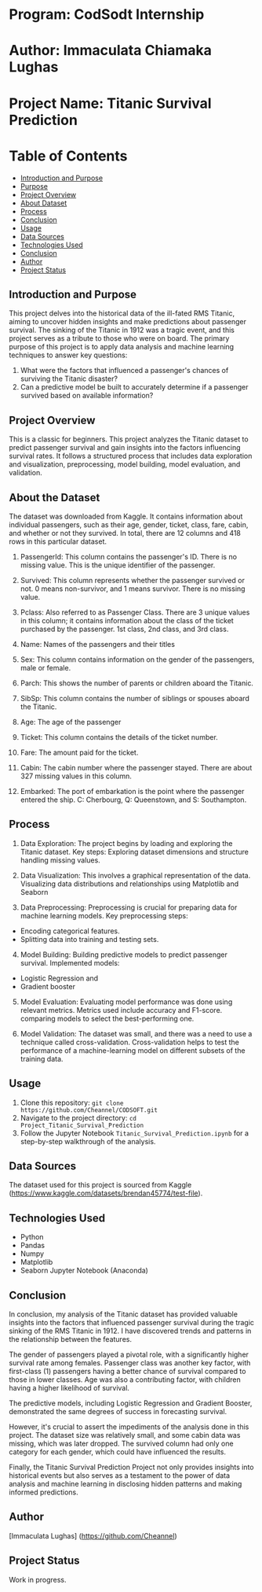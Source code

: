 # Program: CodSodt Internship

# Author: Immaculata Chiamaka Lughas

# Project Name: Titanic Survival Prediction

# Table of Contents
- [Introduction and Purpose](#Introduction-and-Purpose)
- [Purpose](#Purpose)
- [Project Overview](#Project-Overview)
- [About Dataset](#About-Dataset)
- [Process](#Process)
- [Conclusion](#Conclusion)
- [Usage](#Usage)
- [Data Sources](#Data-Sources)
- [Technologies Used](#Technologies-Used)
- [Conclusion](#Conclusion)
- [Author](#Author)
- [Project Status](Project-Status)

## Introduction and Purpose
This project delves into the historical data of the ill-fated RMS Titanic, aiming to uncover hidden insights and make predictions about passenger survival. The sinking of the Titanic in 1912 was a tragic event, and this project serves as a tribute to those who were on board.
The primary purpose of this project is to apply data analysis and machine learning techniques to answer key questions:

1. What were the factors that influenced a passenger's chances of surviving the Titanic disaster?
2. Can a predictive model be built to accurately determine if a passenger survived based on available information?

## Project Overview
This is a classic for beginners. This project analyzes the Titanic dataset to predict passenger survival and gain insights into the factors influencing survival rates. It follows a structured process that includes data exploration and visualization, preprocessing, model building, model evaluation, and validation.

## About the Dataset
The dataset was downloaded from Kaggle. It contains information about individual passengers, such as their age, gender, ticket, class, fare, cabin, and whether or not they survived. In total, there are 12 columns and 418 rows in this particular dataset.

1. PassengerId: This column contains the passenger's ID. There is no missing value. This is the unique identifier of the passenger.

2. Survived: This column represents whether the passenger survived or not. 0 means non-survivor, and 1 means survivor. There is no missing value.

3. Pclass: Also referred to as Passenger Class. There are 3 unique values in this column; it contains information about the class of the ticket purchased by the passenger. 1st class, 2nd class, and 3rd class.

4. Name: Names of the passengers and their titles

5. Sex: This column contains information on the gender of the passengers, male or female.

6. Parch: This shows the number of parents or children aboard the Titanic.

7. SibSp: This column contains the number of siblings or spouses aboard the Titanic.

8. Age: The age of the passenger

9. Ticket: This column contains the details of the ticket number.

10. Fare: The amount paid for the ticket.

11. Cabin: The cabin number where the passenger stayed. There are about 327 missing values in this column.

12. Embarked: The port of embarkation is the point where the passenger entered the ship.
C: Cherbourg, Q: Queenstown, and S: Southampton.

## Process
1. Data Exploration:
The project begins by loading and exploring the Titanic dataset.
Key steps:
Exploring dataset dimensions and structure
handling missing values.

2. Data Visualization:
This involves a graphical representation of the data.
Visualizing data distributions and relationships using Matplotlib and Seaborn

3. Data Preprocessing:
Preprocessing is crucial for preparing data for machine learning models.
Key preprocessing steps:
- Encoding categorical features.
- Splitting data into training and testing sets.

4. Model Building:
Building predictive models to predict passenger survival.
Implemented models:
- Logistic Regression and
- Gradient booster

5. Model Evaluation:
Evaluating model performance was done using relevant metrics.
Metrics used include accuracy and F1-score.
comparing models to select the best-performing one.

6. Model Validation:
The dataset was small, and there was a need to use a technique called cross-validation.
Cross-validation helps to test the performance of a machine-learning model on different subsets of the training data.

## Usage
1. Clone this repository: `git clone https://github.com/Cheannel/CODSOFT.git`
2. Navigate to the project directory: `cd Project_Titanic_Survival_Prediction`
3. Follow the Jupyter Notebook `Titanic_Survival_Prediction.ipynb` for a step-by-step walkthrough of the analysis.

## Data Sources
The dataset used for this project is sourced from Kaggle (https://www.kaggle.com/datasets/brendan45774/test-file).

## Technologies Used
- Python
- Pandas
- Numpy
- Matplotlib
- Seaborn
Jupyter Notebook (Anaconda)

## Conclusion
In conclusion, my analysis of the Titanic dataset has provided valuable insights into the factors that influenced passenger survival during the tragic sinking of the RMS Titanic in 1912. I have discovered trends and patterns in the relationship between the features.

The gender of passengers played a pivotal role, with a significantly higher survival rate among females.
Passenger class was another key factor, with first-class (1) passengers having a better chance of survival compared to those in lower classes.
Age was also a contributing factor, with children having a higher likelihood of survival.

The predictive models, including Logistic Regression and Gradient Booster, demonstrated the same degrees of success in forecasting survival.

However, it's crucial to assert the impediments of the analysis done in this project. The dataset size was relatively small, and some cabin data was missing, which was later dropped. The survived column had only one category for each gender, which could have influenced the results.

Finally, the Titanic Survival Prediction Project not only provides insights into historical events but also serves as a testament to the power of data analysis and machine learning in disclosing hidden patterns and making informed predictions.

## Author
[Immaculata Lughas] (https://github.com/Cheannel)

## Project Status
Work in progress.


